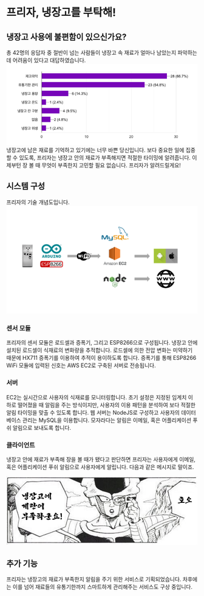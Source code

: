 # 프리자, 냉장고를 부탁해!

## 냉장고 사용에 불편함이 있으신가요?
총 42명의 응답자 중 절반이 넘는 사람들이 냉장고 속 재료가 얼마나 남았는지 파악하는데 어려움이 있다고 대답하였습니다. 
<img src='images/survey.png'>
냉장고에 남은 재료를 기억하고 있기에는 너무 바쁜 당신입니다. 보다 중요한 일에 집중할 수 있도록, 프리자는 냉장고 안의 재료가 부족해지면 적절한 타이밍에 알려줍니다. 이제부턴 장 볼 때 무엇이 부족한지 고민할 필요 없습니다. 프리자가 알려드릴게요!

## 시스템 구성
프리자의 기술 개념도입니다.  
<img src='images/diagram.png'>  

### 센서 모듈  
프리자의 센서 모듈은 로드셀과 증폭기, 그리고 ESP8266으로 구성됩니다. 냉장고 안에 설치된 로드셀이 식재료의 변화량을 추적합니다. 로드셀에 의한 전압 변화는 미약하기 때문에 HX711 증폭기를 이용하여 추적이 용이하도록 합니다. 증폭기를 통해 ESP8266 WiFi 모듈에 입력된 신호는 AWS EC2로 구축된 서버로 전송됩니다.

### 서버
EC2는 실시간으로 사용자의 식재료를 모니터링합니다. 초기 설정은 지정된 임계치 이하로 떨어졌을 때 알림을 주는 방식이지만, 사용자의 이용 패턴을 분석하여 보다 적절한 알림 타이밍을 맞출 수 있도록 합니다. 웹 서버는 NodeJS로 구성하고 사용자의 데이터베이스 관리는 MySQL을 이용합니다. 모자라다는 알림은 이메일, 혹은 어플리케이션 푸쉬 알림으로 보내도록 합니다.

### 클라이언트
냉장고 안에 재료가 부족해 장을 볼 때가 됐다고 판단하면 프리자는 사용자에게 이메일, 혹은 어플리케이션 푸쉬 알림으로 사용자에게 알립니다. 다음과 같은 메시지로 말이죠.  

<img src='images/freeza_alarm.jpeg'>

## 추가 기능
프리자는 냉장고의 재료가 부족한지 알림을 주기 위한 서비스로 기획되었습니다. 차후에는 이를 넘어 재료들의 유통기한까지 스마트하게 관리해주는 서비스도 구상 중입니다. 
